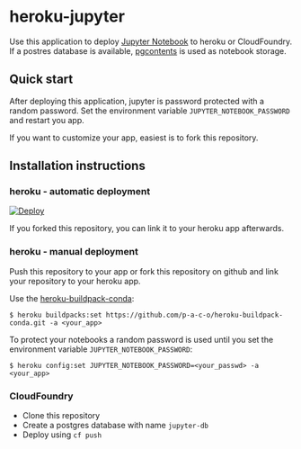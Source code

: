 # heroku-jupyter

Use this application to deploy [Jupyter Notebook](https://jupyter.org/) to heroku or CloudFoundry. If a postres database is available, [pgcontents](https://github.com/quantopian/pgcontents) is used as notebook storage.

## Quick start

After deploying this application, jupyter is password protected with a random password. Set the environment variable `JUPYTER_NOTEBOOK_PASSWORD` and restart you app.

If you want to customize your app, easiest is to fork this repository.

## Installation instructions

### heroku - automatic deployment

[![Deploy](https://www.herokucdn.com/deploy/button.svg)](https://dashboard.heroku.com/new?button-url=https%3A%2F%2Felements.heroku.com%2F&template=https%3A%2F%2Fgithub.com%2Fitq5%2Fheroku-jupyter)

If you forked this repository, you can link it to your heroku app afterwards.

### heroku - manual deployment

Push this repository to your app or fork this repository on github and link your 
repository to your heroku app.

Use the [heroku-buildpack-conda](https://github.com/p-a-c-o/heroku-buildpack-conda):
```
$ heroku buildpacks:set https://github.com/p-a-c-o/heroku-buildpack-conda.git -a <your_app>
```

To protect your notebooks a random password is used until you set the environment variable `JUPYTER_NOTEBOOK_PASSWORD`:
```
$ heroku config:set JUPYTER_NOTEBOOK_PASSWORD=<your_passwd> -a <your_app>
```

### CloudFoundry

- Clone this repository
- Create a postgres database with name `jupyter-db`
- Deploy using `cf push`
